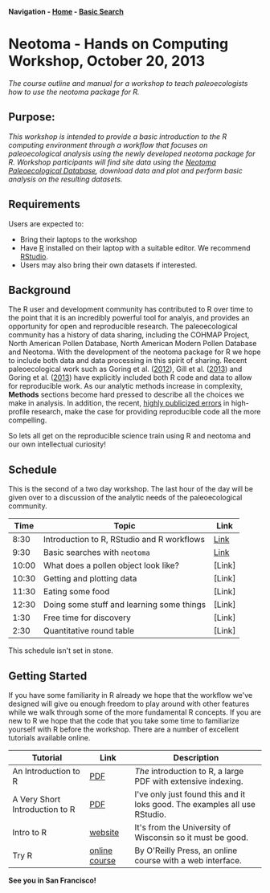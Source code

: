 **Navigation - [Home](../README.html) - [Basic Search](../BasicSearches/BasicSearches.html)**

Neotoma - Hands on Computing Workshop, October 20, 2013
========================
*The course outline and manual for a workshop to teach paleoecologists how to use the neotoma package for R.*

Purpose:
---------------------------
*This workshop is intended to provide a basic introduction to the R computing environment through a workflow that focuses on paleoecological analysis using the newly developed neotoma package for R.  Workshop participants will find site data using the [Neotoma Paleoecological Database](http://neotomadb.org), download data and plot and perform basic analysis on the resulting datasets.*

Requirements
---------------------------
Users are expected to:
* Bring their laptops to the workshop
* Have [R](http://www.r-project.org/) installed on their laptop with a suitable editor.  We recommend [RStudio](http://www.rstudio.com/).
* Users may also bring their own datasets if interested.

Background
---------------------------
The R user and development community has contributed to R over time to the point that it is an incredibly powerful tool for analyis, and provides an opportunity for open and reproducible research.  The paleoecological community has a history of data sharing, including the COHMAP Project, North American Pollen Database, North American Modern Pollen Database and Neotoma.  With the development of the neotoma package for R we hope to include both data and data processing in this spirit of sharing.
Recent paleoecological work such as Goring et al. ([2012](http://dx.doi.org/10.1016/j.quascirev.2012.05.019)), Gill et al. ([2013](http://dx.doi.org/10.1111/1365-2745.12130)) and Goring et al. ([2013](http://dx.doi.org/10.1111/1365-2745.12135)) have explicitly included both R code and data to allow for reproducible work.  As our analytic methods increase in complexity, **Methods** sections become hard pressed to describe all the choices we make in analysis.  In addition, the recent, [highly publicized errors](http://andrewgelman.com/2013/04/16/memo-to-reinhart-and-rogoff-i-think-its-best-to-admit-your-errors-and-go-on-from-there/) in high-profile research, make the case for providing reproducible code all the more compelling.

So lets all get on the reproducible science train using R and neotoma and our own intellectual curiosity!

Schedule
---------------------------------
This is the second of a two day workshop.  The last hour of the day will be given over to a discussion of the analytic needs of the paleoecological community.

Time   | Topic         | Link
------ | ------------- | -----------
 8:30  | Introduction to R, RStudio and R workflows | [Link](IntroToR/IntroR_1.html)
 9:30  | Basic searches with `neotoma` | [Link](BasicSearches/BasicSearches.html)
 10:00 | What does a pollen object look like? | [Link]
 10:30 | Getting and plotting data | [Link]
 11:30 | Eating some food | [Link]
 12:30 | Doing some stuff and learning some things | [Link]
 1:30  | Free time for discovery | [Link]
 2:30  | Quantitative round table | [Link]
 
 This schedule isn't set in stone.

Getting Started
---------------------------------
If you have some familiarity in R already we hope that the workflow we've designed will give ou enough freedom to play around with other features while we walk through some of the more fundamental R concepts.  If you are new to R we hope that the code that you take some time to familiarize yourself with R before the workshop.  There are a number of excellent tutorials available online.

Tutorial | Link | Description
-------- | ---- | -----------
An Introduction to R | [PDF](http://www.cran.r-project.org/doc/manuals/R-intro.pdf) | _The_ introduction to R, a large PDF with extensive indexing.
A Very Short Introduction to R | [PDF](http://cran.r-project.org/doc/contrib/Torfs+Brauer-Short-R-Intro.pdf) | I've only just found this and it loks good.  The examples all use RStudio.
Intro to R | [website](http://www.biostat.wisc.edu/~kbroman/Rintro/) | It's from the University of Wisconsin so it must be good.
Try R | [online course](http://tryr.codeschool.com/) | By O'Reilly Press, an online course with a web interface.

**See you in San Francisco!**